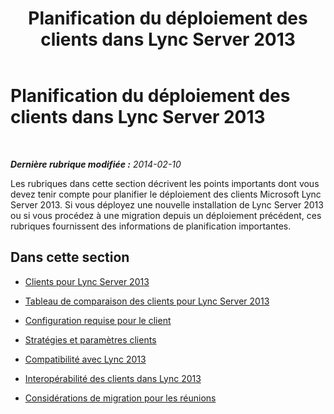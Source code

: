﻿---
title: Planification du déploiement des clients dans Lync Server 2013
TOCTitle: Planification du déploiement des clients dans Lync Server 2013
ms:assetid: 0a99b421-0d7c-41f1-9276-a18beeca86fc
ms:mtpsurl: https://technet.microsoft.com/fr-fr/library/Gg398155(v=OCS.15)
ms:contentKeyID: 49296200
ms.date: 05/20/2016
mtps_version: v=OCS.15
ms.translationtype: HT
---

# Planification du déploiement des clients dans Lync Server 2013

 

_**Dernière rubrique modifiée :** 2014-02-10_

Les rubriques dans cette section décrivent les points importants dont vous devez tenir compte pour planifier le déploiement des clients Microsoft Lync Server 2013. Si vous déployez une nouvelle installation de Lync Server 2013 ou si vous procédez à une migration depuis un déploiement précédent, ces rubriques fournissent des informations de planification importantes.

## Dans cette section

  - [Clients pour Lync Server 2013](lync-server-2013-clients.md)

  - [Tableau de comparaison des clients pour Lync Server 2013](lync-server-2013-desktop-client-comparison-tables.md)

  - [Configuration requise pour le client](lync-server-2013-client-system-requirements.md)

  - [Stratégies et paramètres clients](lync-server-2013-client-policies-and-settings.md)

  - [Compatibilité avec Lync 2013](lync-server-2013-lync-2013-compatibility.md)

  - [Interopérabilité des clients dans Lync 2013](lync-server-2013-client-interoperability-in-lync-2013.md)

  - [Considérations de migration pour les réunions](lync-server-2013-migration-considerations-for-meetings.md)

